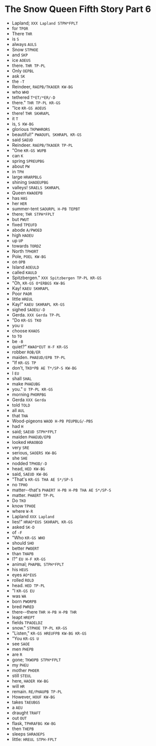# The Snow Queen Fifth Story Part 6

* Lapland; `XXX Lapland STPH*FPLT`
* for `TPOR`
* There `THR`
* is `S`
* always `AULS`
* Snow `STPHOE`
* and `SKP`
* ice `AOEUS`
* there. `THR TP-PL`
* Only `OEPBL`
* ask `SK`
* the `-T`
* Reindeer, `RAEPB/TKAOER KW-BG`
* who `WHO`
* tethered `T*ET/*ER/-D`
* there." `THR TP-PL KR-GS`
* "Ice `KR-GS AOEUS`
* there! `THR SKHRAPL`
* it `T`
* is, `S KW-BG`
* glorious `TKPWHRORS`
* beautiful!" `PWAOUFL SKHRAPL KR-GS`
* said `SAEUD`
* Reindeer. `RAEPB/TKAOER TP-PL`
* "One `KR-GS WUPB`
* can `K`
* spring `SPREUPBG`
* about `PW`
* in `TPH`
* large `HRARPBLG`
* shining `SHAOEUPBG`
* valleys! `SRAELS SKHRAPL`
* Queen `KWAOEPB`
* has `HAS`
* her `HER`
* summer-tent `SAOURPL H-PB TEPBT`
* there; `THR STPH*FPLT`
* but `PWUT`
* fixed `TPEUFD`
* abode `A/PWOED`
* high `HAOEU`
* up `UP`
* towards `TORDZ`
* North `TPHORT`
* Pole, `POEL KW-BG`
* on `OPB`
* Island `AOEULD`
* called `KAULD`
* Spitzbergen." `XXX Spitzbergen TP-PL KR-GS`
* "Oh, `KR-GS O*ERBGS KW-BG`
* Kay! `KAEU SKHRAPL`
* Poor `PAOR`
* little `HREUL`
* Kay!" `KAEU SKHRAPL KR-GS`
* sighed `SAOEU/-D`
* Gerda. `XXX Gerda TP-PL`
* "Do `KR-GS TKO`
* you `U`
* choose `KHAOS`
* to `TO`
* be `-B`
* quiet?" `KWAO*EUT H-F KR-GS`
* robber `ROB/ER`
* maiden. `PHAEUD/EPB TP-PL`
* "If `KR-GS TP`
* don't, `TKO*PB AE T*/SP-S KW-BG`
* I `EU`
* shall `SHAL`
* make `PHAEUBG`
* you." `U TP-PL KR-GS`
* morning `PHORPBG`
* Gerda `XXX Gerda`
* told `TOLD`
* all `AUL`
* that `THA`
* Wood-pigeons `WAOD H-PB PEUPBLG/-PBS`
* had `H`
* said; `SAEUD STPH*FPLT`
* maiden `PHAEUD/EPB`
* looked `HRAOBGD`
* very `SRE`
* serious, `SAOERS KW-BG`
* she `SHE`
* nodded `TPHOD/-D`
* head, `HED KW-BG`
* said, `SAEUD KW-BG`
* "That's `KR-GS THA AE S*/SP-S`
* no `TPHO`
* matter--that's `PHAERT H-PB H-PB THA AE S*/SP-S`
* matter. `PHAERT TP-PL`
* Do `TKO`
* know `TPHOE`
* where `W-R`
* Lapland `XXX Lapland`
* lies!" `HRAO*EUS SKHRAPL KR-GS`
* asked `SK-D`
* of `-F`
* "Who `KR-GS WHO`
* should `SHO`
* better `PWOERT`
* than `THAPB`
* I?" `EU H-F KR-GS`
* animal; `PHAPBL STPH*FPLT`
* his `HEUS`
* eyes `AO*EUS`
* rolled `ROLD`
* head. `HED TP-PL`
* "I `KR-GS EU`
* was `WA`
* born `PWORPB`
* bred `PWRED`
* there--there `THR H-PB H-PB THR`
* leapt `HREPT`
* fields `TPAOELDZ`
* snow." `STPHOE TP-PL KR-GS`
* "Listen," `KR-GS HREUFPB KW-BG KR-GS`
* "You `KR-GS U`
* see `SAOE`
* men `PHEPB`
* are `R`
* gone; `TKWOPB STPH*FPLT`
* my `PHEU`
* mother `PHOER`
* still `STEUL`
* here, `HAOER KW-BG`
* will `HR`
* remain. `RE/PHAUPB TP-PL`
* However, `HOUF KW-BG`
* takes `TAEUBGS`
* a `AEU`
* draught `TRAFT`
* out `OUT`
* flask, `TPHRAFBG KW-BG`
* then `THEPB`
* sleeps `SHRAOEPS`
* little: `HREUL STPH-FPLT`
